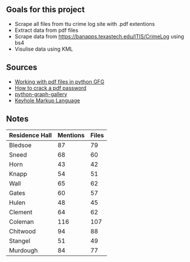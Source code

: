 ## Goals for this project 
- Scrape all files from ttu crime log site with .pdf extentions 
- Extract data from pdf files
- Scrape data from https://banapps.texastech.edu/ITIS/CrimeLog using bs4
- Visulise data using KML    
## Sources 
- [Working with pdf files in python GFG](https://www.geeksforgeeks.org/working-with-pdf-files-in-python/)
- [How to crack a pdf password](https://ourcodeworld.com/articles/read/939/how-to-crack-a-pdf-password-with-brute-force-using-john-the-ripper-in-kali-linux)
- [python-graph-gallery](https://python-graph-gallery.com/)
- [Keyhole Markup Language](https://developers.google.com/kml/)
## Notes
| Residence Hall | Mentions | Files |
| -------------- | -------- | ----- |
| Bledsoe        | 87       | 79    |
| Sneed          | 68       | 60    |
| Horn           | 43       | 42    |
| Knapp          | 54       | 51    |
| Wall           | 65       | 62    |
| Gates          | 60       | 57    |
| Hulen          | 48       | 45    |
| Clement        | 64       | 62    |
| Coleman        | 116      | 107   |
| Chitwood       | 94       | 88    |
| Stangel        | 51       | 49    |
| Murdough       | 84       | 77    |


